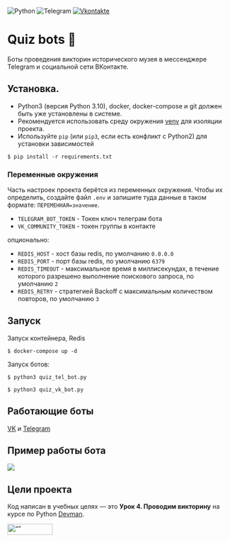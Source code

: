 ![Python](https://img.shields.io/badge/python-3670A0?style=for-the-badge&logo=python&logoColor=ffdd54)
![Telegram](https://img.shields.io/badge/Telegram-2CA5E0?style=for-the-badge&logo=telegram&logoColor=white)
[![Vkontakte](https://img.shields.io/badge/-Vkontakte-284CEB?style=for-the-badge&logo=Vk)](https://vk.com/web.step)


# Quiz bots 🤔

Боты проведения викторин исторического музея в мессенджере Telegram и социальной сети ВКонтакте.

## Установка.
- Python3 (версия Python 3.10), docker, docker-compose и git должен быть уже установлены в системе.
- Рекомендуется использовать среду окружения [venv](https://docs.python.org/3/library/venv.html) 
для изоляции проекта.
 - Используйте `pip` (или `pip3`, если есть конфликт с Python2) для установки зависимостей
```console
$ pip install -r requirements.txt
```


### Переменные окружения

Часть настроек проекта берётся из переменных окружения. Чтобы их определить, создайте файл `.env` и запишите туда данные в таком формате: `ПЕРЕМЕННАЯ=значение`.

- `TELEGRAM_BOT_TOKEN` - Токен ключ телеграм бота
- `VK_COMMUNITY_TOKEN` - токен группы в контакте

опционально:
- `REDIS_HOST` - хост базы redis, по умолчанию `0.0.0.0`
- `REDIS_PORT` - порт базы redis, по умолчанию `6379`
- `REDIS_TIMEOUT` - максимальное время в миллисекундах, в течение которого разрешено выполнение поискового запроса, по умолчанию `2`
- `REDIS_RETRY` - стратегией Backoff c максимальным количеством повторов, по умолчанию `3`


## Запуск
Запуск контейнера, Redis
```console
$ docker-compose up -d
```
Запуск ботов:
```console
$ python3 quiz_tel_bot.py
```
```console
$ python3 quiz_vk_bot.py
```


## Работающие боты
[VK](https://vk.com/club224740818) и [Telegram](https://t.me/historical_museum_quiz_bot)

## Пример работы бота
![](video_example_work.gif)

## Цели проекта

Код написан в учебных целях — это **Урок 4. Проводим викторину** на курсе по Python [Devman](https://dvmn.org).


<img src="https://dvmn.org/assets/img/logo.8d8f24edbb5f.svg" alt= “” width="102" height="25">
